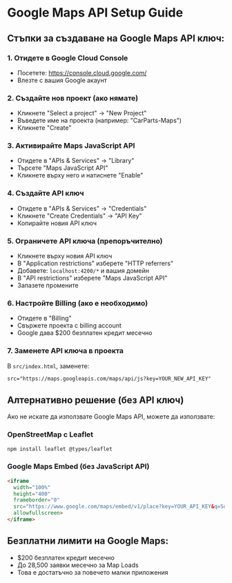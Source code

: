 # Google Maps API Setup Guide

## Стъпки за създаване на Google Maps API ключ:

### 1. Отидете в Google Cloud Console
- Посетете: https://console.cloud.google.com/
- Влезте с вашия Google акаунт

### 2. Създайте нов проект (ако нямате)
- Кликнете "Select a project" → "New Project"
- Въведете име на проекта (например: "CarParts-Maps")
- Кликнете "Create"

### 3. Активирайте Maps JavaScript API
- Отидете в "APIs & Services" → "Library"
- Търсете "Maps JavaScript API"
- Кликнете върху него и натиснете "Enable"

### 4. Създайте API ключ
- Отидете в "APIs & Services" → "Credentials"
- Кликнете "Create Credentials" → "API Key"
- Копирайте новия API ключ

### 5. Ограничете API ключа (препоръчително)
- Кликнете върху новия API ключ
- В "Application restrictions" изберете "HTTP referrers"
- Добавете: `localhost:4200/*` и вашия домейн
- В "API restrictions" изберете "Maps JavaScript API"
- Запазете промените

### 6. Настройте Billing (ако е необходимо)
- Отидете в "Billing"
- Свържете проекта с billing account
- Google дава $200 безплатен кредит месечно

### 7. Заменете API ключа в проекта
В `src/index.html`, заменете:
```html
src="https://maps.googleapis.com/maps/api/js?key=YOUR_NEW_API_KEY"
```

## Алтернативно решение (без API ключ)

Ако не искате да използвате Google Maps API, можете да използвате:

### OpenStreetMap с Leaflet
```bash
npm install leaflet @types/leaflet
```

### Google Maps Embed (без JavaScript API)
```html
<iframe
  width="100%"
  height="400"
  frameborder="0"
  src="https://www.google.com/maps/embed/v1/place?key=YOUR_API_KEY&q=Sofia,Bulgaria"
  allowfullscreen>
</iframe>
```

## Безплатни лимити на Google Maps:
- $200 безплатен кредит месечно
- До 28,500 заявки месечно за Map Loads
- Това е достатъчно за повечето малки приложения
